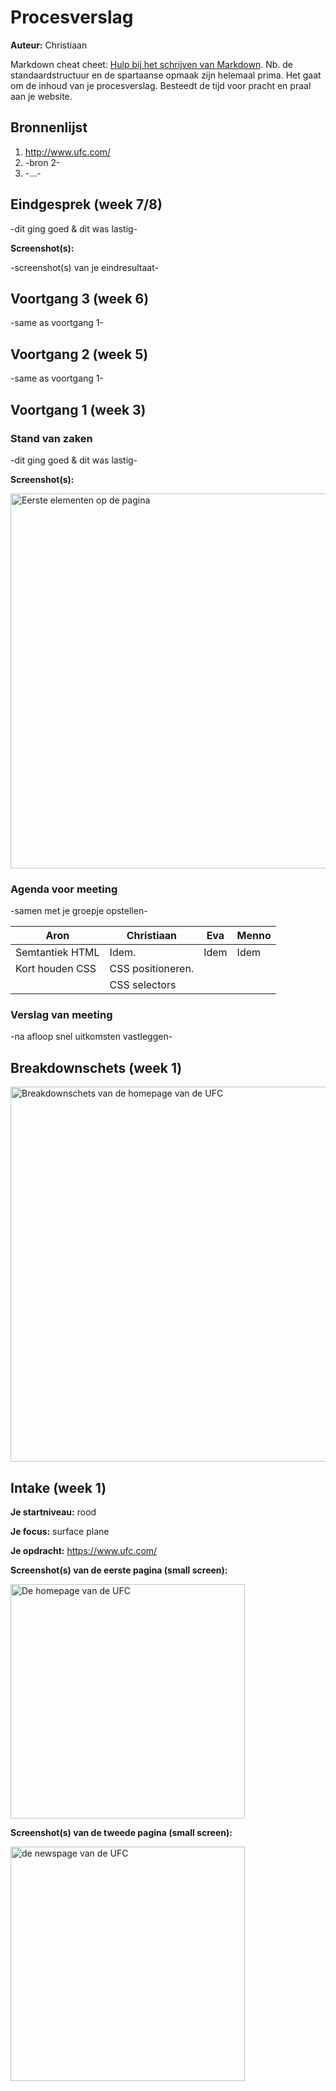 # Procesverslag
**Auteur:** Christiaan

Markdown cheat cheet: [Hulp bij het schrijven van Markdown](https://github.com/adam-p/markdown-here/wiki/Markdown-Cheatsheet). Nb. de standaardstructuur en de spartaanse opmaak zijn helemaal prima. Het gaat om de inhoud van je procesverslag. Besteedt de tijd voor pracht en praal aan je website.



## Bronnenlijst
1. http://www.ufc.com/
2. -bron 2-
3. -...-



## Eindgesprek (week 7/8)

-dit ging goed & dit was lastig-

**Screenshot(s):**

-screenshot(s) van je eindresultaat-



## Voortgang 3 (week 6)

-same as voortgang 1-



## Voortgang 2 (week 5)

-same as voortgang 1-



## Voortgang 1 (week 3)

### Stand van zaken

-dit ging goed & dit was lastig-

**Screenshot(s):**

<img src="images/ufchomepage.png" width="600px" alt="Eerste elementen op de pagina">

### Agenda voor meeting

-samen met je groepje opstellen-

| Aron     | Christiaan               | Eva          | Menno            |
| ---            | ---                | ---          | ---              |
| Semtantiek HTML| Idem.              | Idem         | Idem             |
| Kort houden CSS| CSS positioneren.  |              |                  |
|                | CSS selectors      |              |


### Verslag van meeting

-na afloop snel uitkomsten vastleggen-



## Breakdownschets (week 1)

<img src="images/breakdownschets.png" width="600px" alt="Breakdownschets van de homepage van de UFC">



## Intake (week 1)

**Je startniveau:** rood

**Je focus:** surface plane

**Je opdracht:** https://www.ufc.com/

**Screenshot(s) van de eerste pagina (small screen):**

<img src="images/screenshot2.png" width="375px" alt="De homepage van de UFC">

**Screenshot(s) van de tweede pagina (small screen):**

<img src="images/screenshot1.png" width="375px" alt="de newspage van de UFC">

